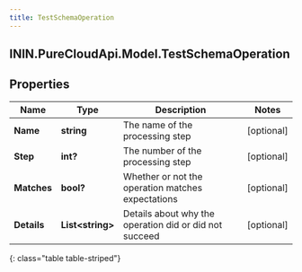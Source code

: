 ```yaml
---
title: TestSchemaOperation
---
```

## ININ.PureCloudApi.Model.TestSchemaOperation

## Properties

|Name | Type | Description | Notes|
|------------ | ------------- | ------------- | -------------|
| **Name** | **string** | The name of the processing step | [optional] |
| **Step** | **int?** | The number of the processing step | [optional] |
| **Matches** | **bool?** | Whether or not the operation matches expectations | [optional] |
| **Details** | **List&lt;string&gt;** | Details about why the operation did or did not succeed | [optional] |
{: class="table table-striped"}


